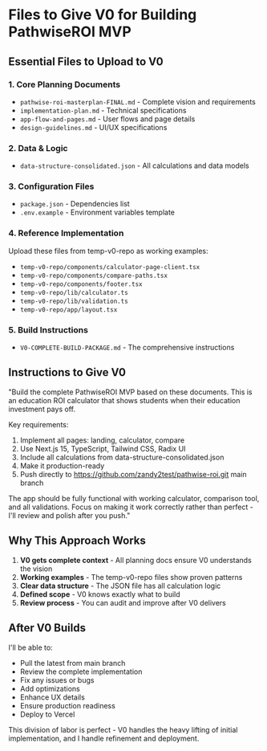 # Files to Give V0 for Building PathwiseROI MVP

## Essential Files to Upload to V0

### 1. Core Planning Documents
- `pathwise-roi-masterplan-FINAL.md` - Complete vision and requirements
- `implementation-plan.md` - Technical specifications
- `app-flow-and-pages.md` - User flows and page details
- `design-guidelines.md` - UI/UX specifications

### 2. Data & Logic
- `data-structure-consolidated.json` - All calculations and data models

### 3. Configuration Files
- `package.json` - Dependencies list
- `.env.example` - Environment variables template

### 4. Reference Implementation
Upload these files from temp-v0-repo as working examples:
- `temp-v0-repo/components/calculator-page-client.tsx`
- `temp-v0-repo/components/compare-paths.tsx`
- `temp-v0-repo/components/footer.tsx`
- `temp-v0-repo/lib/calculator.ts`
- `temp-v0-repo/lib/validation.ts`
- `temp-v0-repo/app/layout.tsx`

### 5. Build Instructions
- `V0-COMPLETE-BUILD-PACKAGE.md` - The comprehensive instructions

## Instructions to Give V0

"Build the complete PathwiseROI MVP based on these documents. This is an education ROI calculator that shows students when their education investment pays off. 

Key requirements:
1. Implement all pages: landing, calculator, compare
2. Use Next.js 15, TypeScript, Tailwind CSS, Radix UI
3. Include all calculations from data-structure-consolidated.json
4. Make it production-ready
5. Push directly to https://github.com/zandy2test/pathwise-roi.git main branch

The app should be fully functional with working calculator, comparison tool, and all validations. Focus on making it work correctly rather than perfect - I'll review and polish after you push."

## Why This Approach Works

1. **V0 gets complete context** - All planning docs ensure V0 understands the vision
2. **Working examples** - The temp-v0-repo files show proven patterns
3. **Clear data structure** - The JSON file has all calculation logic
4. **Defined scope** - V0 knows exactly what to build
5. **Review process** - You can audit and improve after V0 delivers

## After V0 Builds

I'll be able to:
- Pull the latest from main branch
- Review the complete implementation
- Fix any issues or bugs
- Add optimizations
- Enhance UX details
- Ensure production readiness
- Deploy to Vercel

This division of labor is perfect - V0 handles the heavy lifting of initial implementation, and I handle refinement and deployment.
